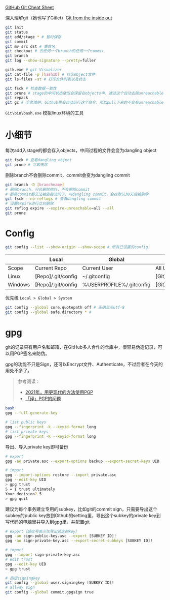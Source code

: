 [GitHub Git Cheat Sheet](https://training.github.com/downloads/github-git-cheat-sheet/)

深入理解git（她也写了Gitlet）[Git from the inside out](https://www.youtube.com/watch?v=fCtZWGhQBvo)

```bash
git init
git status
git add/stage * # 暂时保存
git commit
git mv src dst # 重命名
git checkout # 去任何一个branch的任何一个commit
git branch
git log --show-signature --pretty=fuller

gitk.exe # git Visualizer
git cat-file -p [hashID] # 打印object文件
git ls-files -st # 打印文件列表以及状态

git fsck # 检查数据一致性
git prune # stage的中间状态依旧会保留在objects中，通过这个自动去除unreachable object
git repack
git gc # 全套维护，Github里会自动运行这个命令，所以pull下来的不会有unreachable object
```

`Git\bin\bash.exe` 模拟linux环境的工具

# 小细节

每次add入stage的都会存入objects，中间过程的文件会变为dangling object

```bash
git fsck # 查看dangling object
git prune # 立即去除
```

删除branch不会删除commit，commit会变为dangling commit

```bash
git branch -D [branchname]
# 删除branch，只会删除指针，不会删除commit
# 那些commit都无法被直接访问了，叫dangling commit，会在默认30天后被删除
git fsck --no-reflogs # 查看dangling commit
# 设置expire进行立刻删除
git reflog expire --expire-unreachable=all --all
git prune
```

# Config

```bash
git config --list --show-origin --show-scope # 所有已设置的config
```

|         | Local              | Global                   | System              |
| ------- | ------------------ | ------------------------ | ------------------- |
| Scope   | Current Repo       | Current User             | All User            |
| Linux   | [Repo]/.git/config | ~/.gitconfig             | [Git]/etc/gitconfig |
| Windows | [Repo]/.git/config | %USERPROFILE%/.gitconfig | [Git]/etc/gitconfig |

优先级 `Local > Global > System`

```bash
git config --global core.quotepath off # 正确显示utf-8
git config --global safe.directory * # 
```

# gpg

git的记录只有用户名和邮箱，在GitHub多人合作的仓库中，很容易伪造记录，可以用PGP签名来防伪。

gpg的功能不只是Sign，还可以Encrypt文件、Authenticate，不过后者在今天的用处不多了。

> 参考阅读：
>
> - [2021年，用更现代的方法使用PGP](<https://ulyc.github.io/2021/01/13/2021年-用更现代的方法使用PGP-上/>)
> - [「译」PGP的问题](https://ulyc.github.io/2022/09/05/tr-pgp-problem-1/)

```bash
bash
gpg --full-generate-key

# list public keys
gpg --fingerprint -k --keyid-format long
# list private keys
gpg --fingerprint -K --keyid-format long
```

导出、导入private key即可备份

```bash
# export
gpg -ao private.asc --export-options backup --export-secret-keys UID

# import
gpg --import-options restore --import private.asc
gpg --edit-key UID
> gpg trust
5 = I trust ultimately
Your decision? 5
> gpg quit
```

建议为每个事务建立专用的subkey，比如git的commit sign，只需要导出这个subkey的public key放到Github的setting里，导出这个subkey的private key到写代码的电脑里并导入到gpg里，并配置git

```bash
# export（感叹号表示仅导出选定的key）
gpg -ao sign-public-key.asc --export [SUBKEY ID]!
gpg -ao sign-private-key.asc --export-secret-subkeys [SUBKEY ID]!

# import
gpg --import sign-private-key.asc
# edit trust
gpg --edit-key UID
> gpg trust

# 指定signingkey
git config --global user.signingkey [SUBKEY ID]!
# allway sign
git config --global commit.gpgsign true
```
